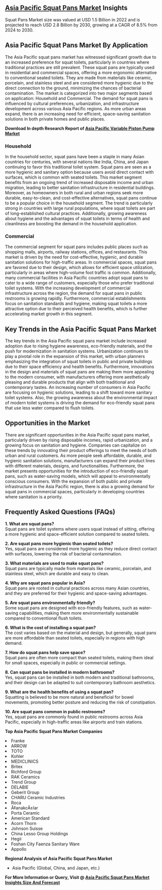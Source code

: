 <h2><a href="https://www.verifiedmarketreports.com/download-sample/?rid=279590&amp;utm_source=Github-Feb&amp;utm_medium=225" target="_blank">Asia Pacific Squat Pans Market</a> Insights</h2><p>Squat Pans Market size was valued at USD 1.5 Billion in 2022 and is projected to reach USD 2.8 Billion by 2030, growing at a CAGR of 8.5% from 2024 to 2030.</p><p><h2>Asia Pacific Squat Pans Market By Application</h2> <p>The Asia Pacific squat pans market has witnessed significant growth due to an increased preference for squat toilets, particularly in countries where traditional practices are still prevalent. These squat pans are typically used in residential and commercial spaces, offering a more ergonomic alternative to conventional seated toilets. They are made from materials like ceramic, porcelain, and stainless steel and are considered more hygienic due to the direct connection to the ground, minimizing the chances of bacterial contamination. The market is categorized into two major segments based on application: Household and Commercial. The demand for squat pans is influenced by cultural preferences, urbanization, and infrastructure development across various Asia Pacific regions. As more urban areas expand, there is an increasing need for efficient, space-saving sanitation solutions in both private homes and public places. <p><strong>Download In depth Research Report of <a href="https://www.verifiedmarketreports.com/download-sample/?rid=236118&amp;utm_source=Pulse-Dec&amp;utm_medium=225" target="_blank">Asia Pacific Variable Piston Pump Market</a></strong></p> <h3>Household</h3> <p>In the household sector, squat pans have been a staple in many Asian countries for centuries, with several nations like India, China, and Japan continuing to favor this traditional toilet system. Squat pans are seen as a more hygienic and sanitary option because users avoid direct contact with surfaces, which is common with seated toilets. This market segment benefits from an ongoing trend of increased disposable income and urban migration, leading to better sanitation infrastructure in residential buildings. Moreover, as homeowners in both rural and urban regions seek more durable, easy-to-clean, and cost-effective alternatives, squat pans continue to be a popular choice in the household segment. The trend is particularly strong in countries with large rural populations, where squat toilets are part of long-established cultural practices. Additionally, growing awareness about hygiene and the advantages of squat toilets in terms of health and cleanliness are boosting the demand in the household application. <h3>Commercial</h3> <p>The commercial segment for squat pans includes public places such as shopping malls, airports, railway stations, offices, and restaurants. This market is driven by the need for cost-effective, hygienic, and durable sanitation solutions for high-traffic areas. In commercial spaces, squat pans are favored due to their design, which allows for efficient space utilization, particularly in areas where high-volume foot traffic is common. Additionally, many commercial facilities in Asia Pacific countries adopt squat pans to cater to a wide range of customers, especially those who prefer traditional toilet systems. With the increasing development of commercial infrastructure across the region, the demand for squat pans in public restrooms is growing rapidly. Furthermore, commercial establishments focus on sanitation standards and hygiene, making squat toilets a more attractive option due to their perceived health benefits, which is further accelerating market growth in this segment. <h2>Key Trends in the Asia Pacific Squat Pans Market</h2> <p>The key trends in the Asia Pacific squat pans market include increased adoption due to rising hygiene awareness, eco-friendly materials, and the push for modernization in sanitation systems. Urbanization continues to play a pivotal role in the expansion of this market, with urban planners emphasizing the integration of squat toilets in public and private buildings due to their space efficiency and health benefits. Furthermore, innovations in the design and materials of squat pans are making them more appealing to the modern consumer, with manufacturers offering more aesthetically pleasing and durable products that align with both traditional and contemporary tastes. An increasing number of consumers in Asia Pacific are focusing on hygienic solutions, leading to a shift toward more sanitary toilet systems. Also, the growing awareness about the environmental impact of modern toilet systems is driving the demand for eco-friendly squat pans that use less water compared to flush toilets. <h2>Opportunities in the Market</h2> <p>There are significant opportunities in the Asia Pacific squat pans market, particularly driven by rising disposable incomes, rapid urbanization, and a growing focus on sanitation and hygiene. Companies can capitalize on these trends by innovating their product offerings to meet the needs of both urban and rural customers. As more people seek affordable, durable, and hygienic sanitation solutions, manufacturers can expand their product lines with different materials, designs, and functionalities. Furthermore, the market presents opportunities for the introduction of eco-friendly squat pans, such as water-saving models, which will appeal to environmentally conscious consumers. With the expansion of both public and private infrastructure in the Asia Pacific region, there is also a growing demand for squat pans in commercial spaces, particularly in developing countries where sanitation is a priority. <h2>Frequently Asked Questions (FAQs)</h2> <p><strong>1. What are squat pans?</strong><br>Squat pans are toilet systems where users squat instead of sitting, offering a more hygienic and space-efficient solution compared to seated toilets.</p> <p><strong>2. Are squat pans more hygienic than seated toilets?</strong><br>Yes, squat pans are considered more hygienic as they reduce direct contact with surfaces, lowering the risk of bacterial contamination.</p> <p><strong>3. What materials are used to make squat pans?</strong><br>Squat pans are typically made from materials like ceramic, porcelain, and stainless steel, which are durable and easy to clean.</p> <p><strong>4. Why are squat pans popular in Asia?</strong><br>Squat pans are rooted in cultural practices across many Asian countries, and they are preferred for their hygienic and space-saving advantages.</p> <p><strong>5. Are squat pans environmentally friendly?</strong><br>Some squat pans are designed with eco-friendly features, such as water-saving capabilities, making them more environmentally sustainable compared to conventional flush toilets.</p> <p><strong>6. What is the cost of installing a squat pan?</strong><br>The cost varies based on the material and design, but generally, squat pans are more affordable than seated toilets, especially in regions with high demand.</p> <p><strong>7. How do squat pans help save space?</strong><br>Squat pans are often more compact than seated toilets, making them ideal for small spaces, especially in public or commercial settings.</p> <p><strong>8. Can squat pans be installed in modern bathrooms?</strong><br>Yes, squat pans can be installed in both modern and traditional bathrooms, and their design can be adapted to suit contemporary bathroom aesthetics.</p> <p><strong>9. What are the health benefits of using a squat pan?</strong><br>Squatting is believed to be more natural and beneficial for bowel movements, promoting better posture and reducing the risk of constipation.</p> <p><strong>10. Are squat pans common in public restrooms?</strong><br>Yes, squat pans are commonly found in public restrooms across Asia Pacific, especially in high-traffic areas like airports and train stations.</p> </p><p><strong>Top Asia Pacific Squat Pans Market Companies</strong></p><div data-test-id=""><p><li>Franke</li><li> ARROW</li><li> TOTO</li><li> Kohler</li><li> MEDICLINICS</li><li> Britex</li><li> Richford Group</li><li> RAK Ceramics</li><li> Trend Group</li><li> DELABIE</li><li> Geberit Group</li><li> CHARU Ceramic Industries</li><li> Roca</li><li> Ã‡anakcÄ±lar</li><li> Porta Ceramic</li><li> American Standard</li><li> Acorn Thorn</li><li> Johnson Suisse</li><li> China Lesso Group Holdings</li><li> Hegii</li><li> Foshan City Faenza Sanitary Ware</li><li> Appollo</li></p><div><strong>Regional Analysis of&nbsp;Asia Pacific Squat Pans Market</strong></div><ul><li dir="ltr"><p dir="ltr">Asia Pacific (Global, China, and Japan, etc.)</p></li></ul><p><strong>For More Information or Query, Visit @&nbsp;</strong><strong><a href="https://www.verifiedmarketreports.com/product/squat-pans-market/?utm_source=Github-Feb&amp;utm_medium=225" target="_blank">Asia Pacific Squat Pans Market Insights Size And Forecast</a></strong></p></div><h2>&nbsp;</h2><div data-test-id="">&nbsp;</div>
